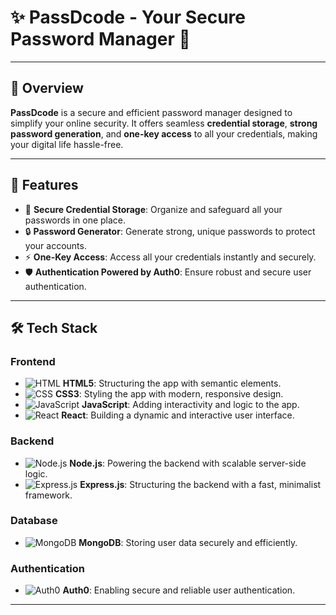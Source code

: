 # **✨ PassDcode - Your Secure Password Manager 🔐**  


---

## 🚀 **Overview**  
**PassDcode** is a secure and efficient password manager designed to simplify your online security. It offers seamless **credential storage**, **strong password generation**, and **one-key access** to all your credentials, making your digital life hassle-free.  

---

## 🌟 **Features**  

- 🔑 **Secure Credential Storage**: Organize and safeguard all your passwords in one place.  
- 🔒 **Password Generator**: Generate strong, unique passwords to protect your accounts.  
- ⚡ **One-Key Access**: Access all your credentials instantly and securely.  
- 🛡️ **Authentication Powered by Auth0**: Ensure robust and secure user authentication.  

---

## 🛠️ **Tech Stack**  

### **Frontend**  
- ![HTML](https://img.shields.io/badge/-HTML5-E34F26?logo=html5&logoColor=white) **HTML5**: Structuring the app with semantic elements.  
- ![CSS](https://img.shields.io/badge/-CSS3-1572B6?logo=css3&logoColor=white) **CSS3**: Styling the app with modern, responsive design.  
- ![JavaScript](https://img.shields.io/badge/-JavaScript-F7DF1E?logo=javascript&logoColor=black) **JavaScript**: Adding interactivity and logic to the app.  
- ![React](https://img.shields.io/badge/-React-61DAFB?logo=react&logoColor=black) **React**: Building a dynamic and interactive user interface.  

### **Backend**  
- ![Node.js](https://img.shields.io/badge/-Node.js-339933?logo=node.js&logoColor=white) **Node.js**: Powering the backend with scalable server-side logic.  
- ![Express.js](https://img.shields.io/badge/-Express.js-000000?logo=express&logoColor=white) **Express.js**: Structuring the backend with a fast, minimalist framework.  

### **Database**  
- ![MongoDB](https://img.shields.io/badge/-MongoDB-47A248?logo=mongodb&logoColor=white) **MongoDB**: Storing user data securely and efficiently.  

### **Authentication**  
- ![Auth0](https://img.shields.io/badge/-Auth0-EB5424?logo=auth0&logoColor=white) **Auth0**: Enabling secure and reliable user authentication.  

---

